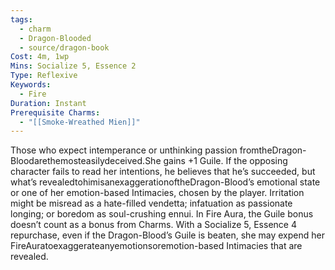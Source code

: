 ```yaml
---
tags:
  - charm
  - Dragon-Blooded
  - source/dragon-book
Cost: 4m, 1wp
Mins: Socialize 5, Essence 2
Type: Reflexive
Keywords:
  - Fire
Duration: Instant
Prerequisite Charms:
  - "[[Smoke-Wreathed Mien]]"
---
```

Those who expect intemperance or unthinking passion fromtheDragon-Bloodarethemosteasilydeceived.She gains +1 Guile. If the opposing character fails to read her intentions, he believes that he’s succeeded, but what’s revealedtohimisanexaggerationoftheDragon-Blood’s emotional state or one of her emotion-based Intimacies, chosen by the player. Irritation might be misread as a hate-filled vendetta; infatuation as passionate longing; or boredom as soul-crushing ennui. In Fire Aura, the Guile bonus doesn’t count as a bonus from Charms. With a Socialize 5, Essence 4 repurchase, even if the Dragon-Blood’s Guile is beaten, she may expend her FireAuratoexaggerateanyemotionsoremotion-based Intimacies that are revealed.